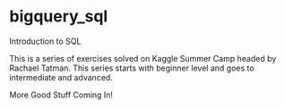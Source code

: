 # bigquery_sql
Introduction to SQL

This is a series of exercises solved on Kaggle Summer Camp headed by Rachael Tatman. This series starts with beginner level and goes to intermediate and advanced.

More Good Stuff Coming In!
